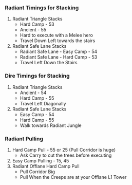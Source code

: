 ### Radiant Timings for Stacking
1. Radiant Triangle Stacks
    * Hard Camp - 53
    * Ancient - 55
    * Hard to execute with a Melee hero
    * Travel Down Left towards the stairs
2. Radiant Safe Lane Stacks
   * Radiant Safe Lane - Easy Camp - 54
   * Radiant Safe Lane - Hard Camp - 53
   * Travel Left Down the Stairs
### Dire Timings for Stacking
1. Radiant Triangle Stacks    
    * Ancient - 54
    * Hard Camp - 55
    * Travel Left Diagonally
2. Radiant Safe Lane Stacks
    * Easy Camp - 54
    * Hard Camp - 55
    * Walk towards Radiant Jungle
### Radiant Pulling
1. Hard Camp Pull - 55 or 25 (Pull Corridor is huge)
      * Ask Carry to cut the trees before executing
2. Easy  Camp Pulling - 15, 45
3. Radiant Offlane Hard Camp Pull
   * Pull Corridor Big
   * Pull When the Creeps are at your Offlane L1 Tower 
